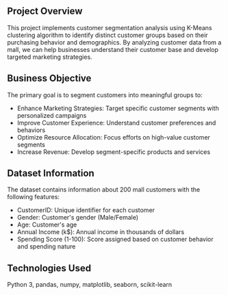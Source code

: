 ## Project Overview
This project implements customer segmentation analysis using K-Means clustering algorithm to identify distinct customer groups based on their purchasing behavior and demographics. By analyzing customer data from a mall, we can help businesses understand their customer base and develop targeted marketing strategies.

## Business Objective
The primary goal is to segment customers into meaningful groups to:

- Enhance Marketing Strategies: Target specific customer segments with personalized campaigns
- Improve Customer Experience: Understand customer preferences and behaviors
- Optimize Resource Allocation: Focus efforts on high-value customer segments
- Increase Revenue: Develop segment-specific products and services

## Dataset Information
The dataset contains information about 200 mall customers with the following features:

- CustomerID: Unique identifier for each customer
- Gender: Customer's gender (Male/Female)
- Age: Customer's age
- Annual Income (k$): Annual income in thousands of dollars
- Spending Score (1-100): Score assigned based on customer behavior and spending nature

## Technologies Used
Python 3, pandas, numpy, matplotlib, seaborn, scikit-learn


